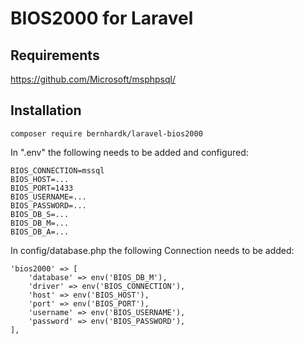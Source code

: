 # BIOS2000 for Laravel

## Requirements

https://github.com/Microsoft/msphpsql/

## Installation

```
composer require bernhardk/laravel-bios2000
```

In ".env" the following needs to be added and configured:
```
BIOS_CONNECTION=mssql
BIOS_HOST=...
BIOS_PORT=1433
BIOS_USERNAME=...
BIOS_PASSWORD=...
BIOS_DB_S=...
BIOS_DB_M=...
BIOS_DB_A=...
```

In config/database.php the following Connection needs to be added:
```
'bios2000' => [
    'database' => env('BIOS_DB_M'),
    'driver' => env('BIOS_CONNECTION'),
    'host' => env('BIOS_HOST'),
    'port' => env('BIOS_PORT'),
    'username' => env('BIOS_USERNAME'),
    'password' => env('BIOS_PASSWORD'),
],
```

